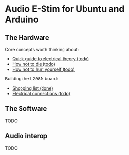 Audio E-Stim for Ubuntu and Arduino
===================================

The Hardware
------------

Core concepts worth thinking about:

- [Quick guide to electrical theory (todo)](doc/electrical-theory.md)
- [How not to die (todo)](doc/how-not-to-die.md)
- [How not to hurt yourself (todo)](doc/how-not-to-hurt-yourself.md)

Building the L298N board:

- [Shopping list (done)](doc/shopping-list.md)
- [Electrical connections (todo)](doc/schematic.md)


The Software
------------

TODO


Audio interop
-------------

TODO

